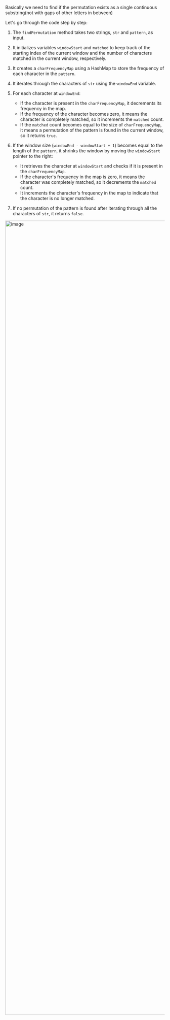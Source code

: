 Basically we need to find if the permutation exists as a single continuous substring(not with gaps of other letters in between)

Let's go through the code step by step:

1. The `findPermutation` method takes two strings, `str` and `pattern`, as input.

2. It initializes variables `windowStart` and `matched` to keep track of the starting index of the current window and the number of characters matched in the current window, respectively.

3. It creates a `charFrequencyMap` using a HashMap to store the frequency of each character in the `pattern`.

4. It iterates through the characters of `str` using the `windowEnd` variable.

5. For each character at `windowEnd`:
   - If the character is present in the `charFrequencyMap`, it decrements its frequency in the map.
   - If the frequency of the character becomes zero, it means the character is completely matched, so it increments the `matched` count.
   - If the `matched` count becomes equal to the size of `charFrequencyMap`, it means a permutation of the pattern is found in the current window, so it returns `true`.

6. If the window size (`windowEnd - windowStart + 1`) becomes equal to the length of the `pattern`, it shrinks the window by moving the `windowStart` pointer to the right:
   - It retrieves the character at `windowStart` and checks if it is present in the `charFrequencyMap`.
   - If the character's frequency in the map is zero, it means the character was completely matched, so it decrements the `matched` count.
   - It increments the character's frequency in the map to indicate that the character is no longer matched.

7. If no permutation of the pattern is found after iterating through all the characters of `str`, it returns `false`.




<img width="2503" alt="image" src="https://github.com/gregbg218/DSA/assets/72642906/d3c49f03-cd8a-44d1-aa16-626ed22db06a">

